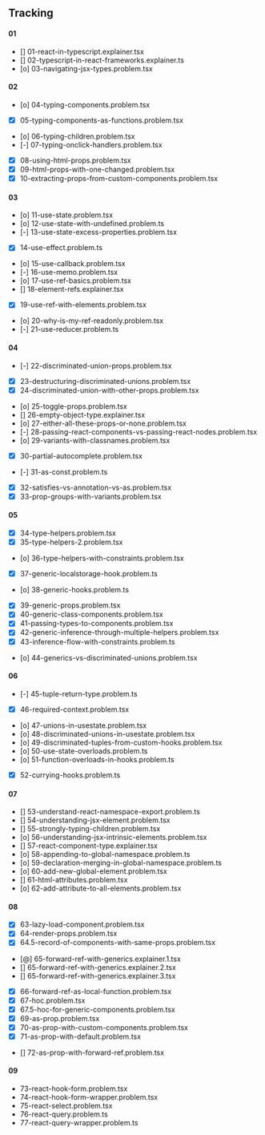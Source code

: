 ## Tracking

#### 01
- [] 01-react-in-typescript.explainer.tsx
- [] 02-typescript-in-react-frameworks.explainer.ts
- [o] 03-navigating-jsx-types.problem.tsx

#### 02
- [o] 04-typing-components.problem.tsx
- [x] 05-typing-components-as-functions.problem.tsx
- [o] 06-typing-children.problem.tsx
- [-] 07-typing-onclick-handlers.problem.tsx
- [x] 08-using-html-props.problem.tsx
- [x] 09-html-props-with-one-changed.problem.tsx
- [x] 10-extracting-props-from-custom-components.problem.tsx

#### 03
- [o] 11-use-state.problem.tsx
- [o] 12-use-state-with-undefined.problem.ts
- [-] 13-use-state-excess-properties.problem.tsx
- [x] 14-use-effect.problem.ts
- [o] 15-use-callback.problem.tsx
- [-] 16-use-memo.problem.tsx
- [o] 17-use-ref-basics.problem.tsx
- [] 18-element-refs.explainer.tsx
- [x] 19-use-ref-with-elements.problem.tsx
- [o] 20-why-is-my-ref-readonly.problem.tsx
- [-] 21-use-reducer.problem.ts

#### 04
- [-] 22-discriminated-union-props.problem.tsx
- [x] 23-destructuring-discriminated-unions.problem.tsx
- [x] 24-discriminated-union-with-other-props.problem.tsx
- [o] 25-toggle-props.problem.tsx
- [] 26-empty-object-type.explainer.tsx
- [o] 27-either-all-these-props-or-none.problem.tsx
- [-] 28-passing-react-components-vs-passing-react-nodes.problem.tsx
- [o] 29-variants-with-classnames.problem.tsx
- [x] 30-partial-autocomplete.problem.tsx
- [-] 31-as-const.problem.ts
- [x] 32-satisfies-vs-annotation-vs-as.problem.tsx
- [x] 33-prop-groups-with-variants.problem.tsx

#### 05
- [x] 34-type-helpers.problem.tsx
- [x] 35-type-helpers-2.problem.tsx
- [o] 36-type-helpers-with-constraints.problem.tsx
- [x] 37-generic-localstorage-hook.problem.ts
- [o] 38-generic-hooks.problem.ts
- [x] 39-generic-props.problem.tsx
- [x] 40-generic-class-components.problem.tsx
- [x] 41-passing-types-to-components.problem.tsx
- [x] 42-generic-inference-through-multiple-helpers.problem.tsx
- [x] 43-inference-flow-with-constraints.problem.ts
- [o] 44-generics-vs-discriminated-unions.problem.tsx

#### 06
- [-] 45-tuple-return-type.problem.ts
- [x] 46-required-context.problem.tsx
- [o] 47-unions-in-usestate.problem.tsx
- [o] 48-discriminated-unions-in-usestate.problem.tsx
- [o] 49-discriminated-tuples-from-custom-hooks.problem.tsx
- [o] 50-use-state-overloads.problem.ts
- [o] 51-function-overloads-in-hooks.problem.ts
- [x] 52-currying-hooks.problem.ts

#### 07
- [] 53-understand-react-namespace-export.problem.ts
- [] 54-understanding-jsx-element.problem.tsx
- [] 55-strongly-typing-children.problem.tsx
- [o] 56-understanding-jsx-intrinsic-elements.problem.tsx
- [] 57-react-component-type.explainer.tsx
- [o] 58-appending-to-global-namespace.problem.ts
- [o] 59-declaration-merging-in-global-namespace.problem.ts
- [o] 60-add-new-global-element.problem.tsx
- [] 61-html-attributes.problem.tsx
- [o] 62-add-attribute-to-all-elements.problem.tsx

#### 08
- [x] 63-lazy-load-component.problem.tsx
- [x] 64-render-props.problem.tsx
- [x] 64.5-record-of-components-with-same-props.problem.tsx
- [@] 65-forward-ref-with-generics.explainer.1.tsx
- [] 65-forward-ref-with-generics.explainer.2.tsx
- [] 65-forward-ref-with-generics.explainer.3.tsx
- [x] 66-forward-ref-as-local-function.problem.tsx
- [x] 67-hoc.problem.tsx
- [x] 67.5-hoc-for-generic-components.problem.tsx
- [x] 69-as-prop.problem.tsx
- [x] 70-as-prop-with-custom-components.problem.tsx
- [x] 71-as-prop-with-default.problem.tsx
- [] 72-as-prop-with-forward-ref.problem.tsx

#### 09
- 73-react-hook-form.problem.tsx
- 74-react-hook-form-wrapper.problem.tsx
- 75-react-select.problem.tsx
- 76-react-query.problem.ts
- 77-react-query-wrapper.problem.ts